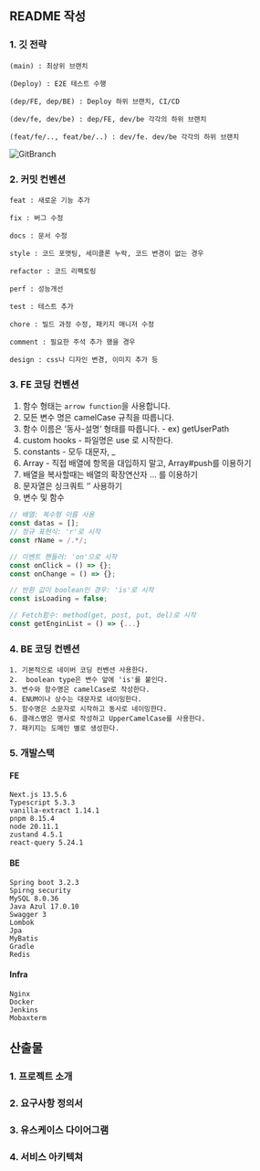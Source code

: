 ## README 작성
### 1. 깃 전략

    (main) : 최상위 브랜치

    (Deploy) : E2E 테스트 수행

    (dep/FE, dep/BE) : Deploy 하위 브랜치, CI/CD

    (dev/fe, dev/be) : dep/FE, dev/be 각각의 하위 브랜치

    (feat/fe/.., feat/be/..) : dev/fe. dev/be 각각의 하위 브랜치

![GitBranch](/uploads/5f069c5d72877acdcdbed1f0a0de9f58/GitBranch.PNG)

### 2. 커밋 컨벤션


    feat : 새로운 기능 추가

    fix : 버그 수정

    docs : 문서 수정

    style : 코드 포맷팅, 세미콜론 누락, 코드 변경이 없는 경우

    refactor : 코드 리팩토링

    perf : 성능개선

    test : 테스트 추가

    chore : 빌드 과정 수정, 패키지 매니저 수정

    comment : 필요한 주석 추가 했을 경우

    design : css나 디자인 변경, 이미지 추가 등

### 3. FE 코딩 컨벤션
  1. 함수 형태는 `arrow function`을 사용합니다.
  2. 모든 변수 명은 camelCase 규칙을 따릅니다.
  3. 함수 이름은 ‘동사-설명’ 형태를 따릅니다.
    - ex) getUserPath
  4. custom hooks - 파일명은 use 로 시작한다.
  5. constants - 모두 대문자, _
  6. Array - 직접 배열에 항목을 대입하지 말고, Array#push를 이용하기
  7. 배열을 복사할때는 배열의 확장연산자 ... 를 이용하기
  8. 문자열은 싱크쿼트 ‘’ 사용하기
  9. 변수 및 함수
```js
// 배열: 복수형 이름 사용
const datas = [];
// 정규 표현식: 'r'로 시작
const rName = /.*/;

// 이벤트 핸들러: 'on'으로 시작
const onClick = () => {};
const onChange = () => {};

// 반환 값이 boolean인 경우: 'is'로 시작
const isLoading = false;

// Fetch함수: method(get, post, put, del)로 시작
const getEnginList = () => {...}
```
### 4. BE 코딩 컨벤션

    1. 기본적으로 네이버 코딩 컨벤션 사용한다.
    2.  boolean type은 변수 앞에 'is'를 붙인다.
    3. 변수와 함수명은 camelCase로 작성한다.
    4. ENUM이나 상수는 대문자로 네이밍한다.
    5. 함수명은 소문자로 시작하고 동사로 네이밍한다.
    6. 클래스명은 명사로 작성하고 UpperCamelCase를 사용한다.
    7. 패키지는 도메인 별로 생성한다. 

### 5. 개발스택
  #### FE
    Next.js 13.5.6
    Typescript 5.3.3
    vanilla-extract 1.14.1
    pnpm 8.15.4
    node 20.11.1
    zustand 4.5.1
    react-query 5.24.1

  #### BE
    Spring boot 3.2.3
    Spirng security
    MySQL 8.0.36
    Java Azul 17.0.10
    Swagger 3
    Lombok
    Jpa
    MyBatis
    Gradle
    Redis

  #### Infra
    Nginx
    Docker
    Jenkins
    Mobaxterm

## 산출물
### 1. 프로젝트 소개

### 2. 요구사항 정의서

### 3. 유스케이스 다이어그램

### 4. 서비스 아키텍쳐
